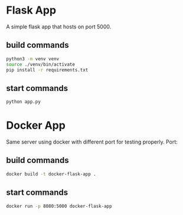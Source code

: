 # Flask App

A simple flask app that hosts on port 5000.

## build commands 

```bash
python3 -m venv venv
source ./venv/bin/activate
pip install -r requirements.txt
```


## start commands

```bash
python app.py
```

# Docker App

Same server using docker with different port for testing properly. Port: 

## build commands 

```bash
docker build -t docker-flask-app .
```


## start commands

```bash
docker run -p 8080:5000 docker-flask-app
```

